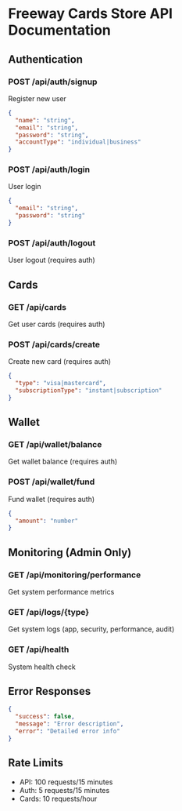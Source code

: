 # Freeway Cards Store API Documentation

## Authentication

### POST /api/auth/signup
Register new user
```json
{
  "name": "string",
  "email": "string",
  "password": "string",
  "accountType": "individual|business"
}
```

### POST /api/auth/login
User login
```json
{
  "email": "string",
  "password": "string"
}
```

### POST /api/auth/logout
User logout (requires auth)

## Cards

### GET /api/cards
Get user cards (requires auth)

### POST /api/cards/create
Create new card (requires auth)
```json
{
  "type": "visa|mastercard",
  "subscriptionType": "instant|subscription"
}
```

## Wallet

### GET /api/wallet/balance
Get wallet balance (requires auth)

### POST /api/wallet/fund
Fund wallet (requires auth)
```json
{
  "amount": "number"
}
```

## Monitoring (Admin Only)

### GET /api/monitoring/performance
Get system performance metrics

### GET /api/logs/{type}
Get system logs (app, security, performance, audit)

### GET /api/health
System health check

## Error Responses
```json
{
  "success": false,
  "message": "Error description",
  "error": "Detailed error info"
}
```

## Rate Limits
- API: 100 requests/15 minutes
- Auth: 5 requests/15 minutes
- Cards: 10 requests/hour
